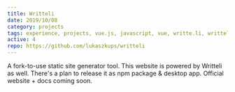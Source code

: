 ```yaml
---
title: Writteli
date: 2019/10/08
category: projects
tags: experience, projects, vue.js, javascript, vue, writte.li, writteli
active: 4
repo: https://github.com/lukaszkups/writteli
---
```


A fork-to-use static site generator tool. This website is powered by Writteli as well. There's a plan to release it as npm package & desktop app. Official website + docs coming soon.
